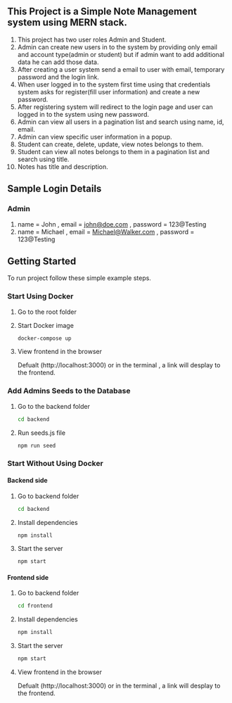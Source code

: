 ## This Project is a Simple Note Management system using MERN stack.

1. This project has two user roles Admin and Student.
2. Admin can create new users in to the system by providing only email and account type(admin or student) but if admin want to add additional data he can add those data.
3. After creating a user system send a email to user with email, temporary password and the login link.
4. When user logged in to the system first time using that credentials system asks for register(fill user information) and create a new password.
5. After registering system will redirect to the login page and user can logged in to the system using new password.
6. Admin can view all users in a pagination list and search using name, id, email.
7. Admin can view specific user information in a popup.
8. Student can create, delete, update, view notes belongs to them.
9. Student can view all notes belongs to them in a pagination list and search using title.
10. Notes has title and description.

## Sample Login Details

### Admin

1. name = John , email = john@doe.com , password = 123@Testing
2. name = Michael , email = Michael@Walker.com , password = 123@Testing

## Getting Started

To run project follow these simple example steps.

### Start Using Docker

1. Go to the root folder

2. Start Docker image
   ```sh
   docker-compose up
   ```

3. View frontend in the browser

   Defualt (http://localhost:3000) or in the terminal , a link will desplay to the frontend.


### Add Admins Seeds to the Database

1. Go to the backend folder
   ```sh
   cd backend
   ```

2. Run seeds.js file
   ```sh
   npm run seed
   ```

### Start Without Using Docker

#### Backend side

1. Go to backend folder
   ```sh
   cd backend
   ```
2. Install dependencies
   ```sh
   npm install
   ```
3. Start the server
   ```sh
   npm start
   ```

#### Frontend side

1. Go to backend folder
   ```sh
   cd frontend
   ```
2. Install dependencies
   ```sh
   npm install
   ```
3. Start the server
   ```sh
   npm start
   ```
4. View frontend in the browser

   Defualt (http://localhost:3000) or in the terminal , a link will desplay to the frontend.

